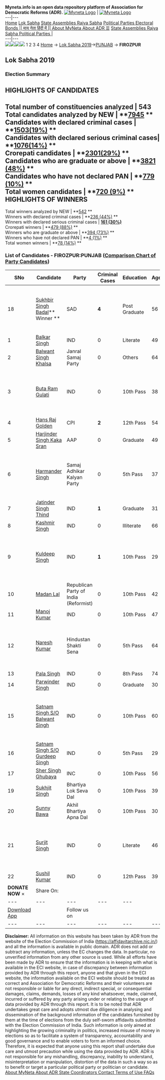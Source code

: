 **Myneta.info is an open data repository platform of Association for Democratic Reforms (ADR).**
[![Myneta Logo](https://www.myneta.info/lib/img/myneta-logo.png)](https://www.myneta.info/) | [![Myneta Logo](https://www.myneta.info/lib/img/adr-logo.png)](https://adrindia.org)  
---|---  
[Home](https://www.myneta.info/) [Lok Sabha](https://www.myneta.info/#ls "Lok Sabha") [ State Assemblies ](https://www.myneta.info/#sa "State Assemblies") [Rajya Sabha](https://www.myneta.info/#rs "Rajya Sabha") [Political Parties ](https://www.myneta.info/party "Political Parties") [ Electoral Bonds ](https://www.myneta.info/electoral_bonds "Electoral Bonds") [ || माय नेता हिंदी में || ](https://translate.google.co.in/translate?prev=hp&hl=en&js=y&u=www.myneta.info&sl=en&tl=hi&history_state0=) [ About MyNeta ](https://adrindia.org/content/about-myneta) [ About ADR ](https://adrindia.org/about-adr/who-we-are) [☰](javascript:void\(0\))
[ State Assemblies ](https://www.myneta.info/#sa "State Assemblies") [ Rajya Sabha ](https://www.myneta.info/#rs "Rajya Sabha") [ Political Parties ](https://www.myneta.info/party "Political Parties")
|   
---|---  
![](https://www.myneta.info/lib/img/banner/banner-1.png)![](https://www.myneta.info/lib/img/banner/banner-2.png)![](https://www.myneta.info/lib/img/banner/banner-3.png)![](https://www.myneta.info/lib/img/banner/banner-4.png)
1  2  3  4 
[Home](https://www.myneta.info/) → [Lok Sabha 2019](https://www.myneta.info/LokSabha2019/)→[PUNJAB](https://www.myneta.info/LokSabha2019/index.php?action=show_constituencies&state_id=52) → **FIROZPUR**
### 
## Lok Sabha 2019
###  Election Summary 
HIGHLIGHTS OF CANDIDATES  
---  
Total number of constituencies analyzed |  543   
Total candidates analyzed by NEW | **[7945](https://www.myneta.info/LokSabha2019/index.php?action=summary&subAction=candidates_analyzed&sort=candidate#summary) **  
Candidates with declared criminal cases | **[1503(19%)](https://www.myneta.info/LokSabha2019/index.php?action=summary&subAction=crime&sort=candidate#summary) **  
Candidates with declared serious criminal cases| **[1076(14%)](https://www.myneta.info/LokSabha2019/index.php?action=summary&subAction=serious_crime&sort=candidate#summary) **  
Crorepati candidates | **[2301(29%)](https://www.myneta.info/LokSabha2019/index.php?action=summary&subAction=crorepati&sort=candidate#summary) **  
Candidates who are graduate or above | **[3821 (48%)](https://www.myneta.info/LokSabha2019/index.php?action=summary&subAction=education&sort=candidate#summary) **  
Candidates who have not declared PAN | **[779 (10%)](https://www.myneta.info/LokSabha2019/index.php?action=summary&subAction=without_pan&sort=candidate#summary) **  
Total women candidates | **[720 (9%)](https://www.myneta.info/LokSabha2019/index.php?action=summary&subAction=women_candidate&sort=candidate#summary) **  
HIGHLIGHTS OF WINNERS  
---  
Total winners analyzed by NEW | **[542](https://www.myneta.info/LokSabha2019/index.php?action=summary&subAction=winner_analyzed&sort=candidate#summary) **  
Winners with declared criminal cases | **[236 (44%)](https://www.myneta.info/LokSabha2019/index.php?action=summary&subAction=winner_crime&sort=candidate#summary) **  
Winners with declared serious criminal cases | **[161 (30%)](https://www.myneta.info/LokSabha2019/index.php?action=summary&subAction=winner_serious_crime&sort=candidate#summary)**  
Crorepati winners | **[479 (88%)](https://www.myneta.info/LokSabha2019/index.php?action=summary&subAction=winner_crorepati&sort=candidate#summary) **  
Winners who are graduate or above | **[394 (73%)](https://www.myneta.info/LokSabha2019/index.php?action=summary&subAction=winner_education&sort=candidate#summary) **  
Winners who have not declared PAN | **[4 (1%)](https://www.myneta.info/LokSabha2019/index.php?action=summary&subAction=winner_without_pan&sort=candidate#summary) **  
Total women winners | **[78 (14%)](https://www.myneta.info/LokSabha2019/index.php?action=summary&subAction=winner_women&sort=candidate#summary) **  
### List of Candidates - FIROZPUR:PUNJAB ([Comparison Chart of Party Candidates](https://www.myneta.info/LokSabha2019/comparisonchart.php?constituency_id=773))
SNo | Candidate| Party| Criminal Cases| Education| Age| Total Assets| Liabilities  
---|---|---|---|---|---|---|---  
18  | [Sukhbir Singh Badal](https://www.myneta.info/LokSabha2019/candidate.php?candidate_id=13164)** Winner ** | SAD | **4** | Post Graduate| 56 | ![](https://myneta.info/image_v2.php?myneta_folder=LokSabha2019&candidate_id=13164&col=ta) | ![](https://myneta.info/image_v2.php?myneta_folder=LokSabha2019&candidate_id=13164&col=lia)  
1  | [Balkar Singh](https://www.myneta.info/LokSabha2019/candidate.php?candidate_id=13842) | IND | 0 | Literate| 49 | Rs 26,32,500 ~ 26 Lacs+ | Rs 8,66,698 ~ 8 Lacs+  
2  | [Balwant Singh Khalsa](https://www.myneta.info/LokSabha2019/candidate.php?candidate_id=13591) | Janral Samaj Party | 0 | Others| 64 | Rs 81,93,409 ~ 81 Lacs+ | Rs 3,00,000 ~ 3 Lacs+  
3  | [Buta Ram Gulati](https://www.myneta.info/LokSabha2019/candidate.php?candidate_id=13843) | IND | 0 | 10th Pass| 38 | ![](https://myneta.info/image_v2.php?myneta_folder=LokSabha2019&candidate_id=13843&col=ta) | ![](https://myneta.info/image_v2.php?myneta_folder=LokSabha2019&candidate_id=13843&col=lia)  
4  | [Hans Raj Golden](https://www.myneta.info/LokSabha2019/candidate.php?candidate_id=13165) | CPI | **2** | 12th Pass| 54 | Rs 28,50,000 ~ 28 Lacs+ | Rs 0 ~   
5  | [Harjinder Singh Kaka Sran](https://www.myneta.info/LokSabha2019/candidate.php?candidate_id=13167) | AAP | 0 | Graduate| 49 | Rs 61,22,270 ~ 61 Lacs+ | Rs 2,00,000 ~ 2 Lacs+  
6  | [Harmander Singh](https://www.myneta.info/LokSabha2019/candidate.php?candidate_id=13166) | Samaj Adhikar Kalyan Party | 0 | 5th Pass| 37 | ![](https://myneta.info/image_v2.php?myneta_folder=LokSabha2019&candidate_id=13166&col=ta) | ![](https://myneta.info/image_v2.php?myneta_folder=LokSabha2019&candidate_id=13166&col=lia)  
7  | [Jatinder Singh Thind](https://www.myneta.info/LokSabha2019/candidate.php?candidate_id=13596) | IND | **1** | Graduate| 31 | Rs 5,83,000 ~ 5 Lacs+ | Rs 1,00,000 ~ 1 Lacs+  
8  | [Kashmir Singh](https://www.myneta.info/LokSabha2019/candidate.php?candidate_id=13840) | IND | 0 | Illiterate| 66 | Rs 51,80,900 ~ 51 Lacs+ | Rs 0 ~   
9  | [Kuldeep Singh](https://www.myneta.info/LokSabha2019/candidate.php?candidate_id=13590) | IND | **1** | 10th Pass| 29 | ![](https://myneta.info/image_v2.php?myneta_folder=LokSabha2019&candidate_id=13590&col=ta) | ![](https://myneta.info/image_v2.php?myneta_folder=LokSabha2019&candidate_id=13590&col=lia)  
10  | [Madan Lal](https://www.myneta.info/LokSabha2019/candidate.php?candidate_id=13598) | Republican Party of India (Reformist) | 0 | 10th Pass| 42 | Rs 1,55,000 ~ 1 Lacs+ | Rs 0 ~   
11  | [Manoj Kumar](https://www.myneta.info/LokSabha2019/candidate.php?candidate_id=13168) | IND | 0 | 10th Pass| 47 | Rs 5,14,000 ~ 5 Lacs+ | Rs 0 ~   
12  | [Naresh Kumar](https://www.myneta.info/LokSabha2019/candidate.php?candidate_id=13589) | Hindustan Shakti Sena | 0 | 5th Pass| 64 | ![](https://myneta.info/image_v2.php?myneta_folder=LokSabha2019&candidate_id=13589&col=ta) | ![](https://myneta.info/image_v2.php?myneta_folder=LokSabha2019&candidate_id=13589&col=lia)  
13  | [Pala Singh](https://www.myneta.info/LokSabha2019/candidate.php?candidate_id=13841) | IND | 0 | 8th Pass| 74 | Rs 3,50,000 ~ 3 Lacs+ | Rs 0 ~   
14  | [Parwinder Singh](https://www.myneta.info/LokSabha2019/candidate.php?candidate_id=13592) | IND | 0 | Graduate| 30 | Rs 9,100 ~ 9 Thou+ | Rs 0 ~   
15  | [Satnam Singh S/O Balwant Singh](https://www.myneta.info/LokSabha2019/candidate.php?candidate_id=13838) | IND | 0 | 10th Pass| 60 | ![](https://myneta.info/image_v2.php?myneta_folder=LokSabha2019&candidate_id=13838&col=ta) | ![](https://myneta.info/image_v2.php?myneta_folder=LokSabha2019&candidate_id=13838&col=lia)  
16  | [Satnam Singh S/O Gurdeep Singh](https://www.myneta.info/LokSabha2019/candidate.php?candidate_id=13837) | IND | 0 | 5th Pass| 29 | Rs 45,000 ~ 45 Thou+ | Rs 40,000 ~ 40 Thou+  
17  | [Sher Singh Ghubaya](https://www.myneta.info/LokSabha2019/candidate.php?candidate_id=13594) | INC | 0 | 10th Pass| 56 | Rs 8,58,22,451 ~ 8 Crore+ | Rs 1,13,50,390 ~ 1 Crore+  
19  | [Sukhjit Singh](https://www.myneta.info/LokSabha2019/candidate.php?candidate_id=13593) | Bhartiya Lok Seva Dal | 0 | 10th Pass| 39 | Rs 7,61,000 ~ 7 Lacs+ | Rs 0 ~   
20  | [Sunny Bawa](https://www.myneta.info/LokSabha2019/candidate.php?candidate_id=13597) | Akhil Bhartiya Apna Dal | 0 | 10th Pass| 30 | Rs 22,000 ~ 22 Thou+ | Rs 0 ~   
21  | [Surjit Singh](https://www.myneta.info/LokSabha2019/candidate.php?candidate_id=13839) | IND | 0 | Literate| 46 | ![](https://myneta.info/image_v2.php?myneta_folder=LokSabha2019&candidate_id=13839&col=ta) | ![](https://myneta.info/image_v2.php?myneta_folder=LokSabha2019&candidate_id=13839&col=lia)  
22  | [Sushil Kumar](https://www.myneta.info/LokSabha2019/candidate.php?candidate_id=13595) | IND | 0 | 12th Pass| 39 | Rs 71,71,200 ~ 71 Lacs+ | Rs 3,00,000 ~ 3 Lacs+  
|  **DONATE NOW** × |  Share On:  | [](https://api.whatsapp.com/send?text=https%3A%2F%2Fmyneta.info%2Fpunjab2022%2Findex.php%3Faction%3Dshow_constituencies%26state_id%3D19) | [](https://www.facebook.com/sharer/sharer.php?u=https%3A%2F%2Fmyneta.info%2Fpunjab2022%2Findex.php%3Faction%3Dshow_constituencies%26state_id%3D19) | [](https://twitter.com/share?url=https%3A%2F%2Fmyneta.info%2Fpunjab2022%2Findex.php%3Faction%3Dshow_constituencies%26state_id%3D19)  
---|---|---|---|---  
| [ Download App ](https://play.google.com/store/apps/details?id=com.webrosoft.myneta1&pcampaignid=pcampaignidMKT-Other-global-all-co-prtnr-py-PartBadge-Mar2515-1) | [](https://play.google.com/store/apps/details?id=com.webrosoft.myneta1&pcampaignid=pcampaignidMKT-Other-global-all-co-prtnr-py-PartBadge-Mar2515-1) |  Follow us on  | [](https://www.facebook.com/adrindia.org/) | [](https://twitter.com/adrspeaks) | [](https://groups.google.com/g/national-election-watch?hl=en&pli=1) | [](https://www.instagram.com/adrspeaks/) | [](https://www.youtube.com/user/adrspeaks) | [](https://sharechat.com/profile/adrspeaks)  
---|---|---|---|---|---|---|---|---  
**Disclaimer:** All information on this website has been taken by ADR from the website of the Election Commission of India (https://affidavitarchive.nic.in/) and all the information is available in public domain. ADR does not add or subtract any information, unless the EC changes the data. In particular, no unverified information from any other source is used. While all efforts have been made by ADR to ensure that the information is in keeping with what is available in the ECI website, in case of discrepancy between information provided by ADR through this report, anyone and that given in the ECI website, the information available on the ECI website should be treated as correct and Association for Democratic Reforms and their volunteers are not responsible or liable for any direct, indirect special, or consequential damages, claims, demands, losses of any kind whatsoever, made, claimed, incurred or suffered by any party arising under or relating to the usage of data provided by ADR through this report. It is to be noted that ADR undertakes great care and adopts utmost due diligence in analysing and dissemination of the background information of the candidates furnished by them at the time of elections from the duly self-sworn affidavits submitted with the Election Commission of India. Such information is only aimed at highlighting the growing criminality in politics, increased misuse of money in elections so as to facilitate a system of transparency, accountability and good governance and to enable voters to form an informed choice. Therefore, it is expected that anyone using this report shall undertake due care and utmost precaution while using the data provided by ADR. ADR is not responsible for any mishandling, discrepancy, inability to understand, misinterpretation or manipulation, distortion of the data in such a way so as to benefit or target a particular political party or politician or candidate. 
[ About MyNeta ](https://adrindia.org/content/about-myneta) [ About ADR ](https://adrindia.org/about-adr/who-we-are) [ State Coordinators ](https://adrindia.org/about-adr/state-coordinators) [ Contact ](https://adrindia.org/contact-us) [ Terms of Use ](https://adrindia.org/content/adr-terms-use) [ FAQs ](https://adrindia.org/content/faqs)

